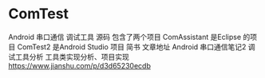 # ComTest
Android 串口通信 调试工具 源码
包含了两个项目
ComAssistant 是Eclipse 的项目
ComTest2 是Android Studio 项目
简书 文章地址
Android 串口通信笔记2 调试工具分析 工具类实现分析、项目实现 https://www.jianshu.com/p/d3d65230ecdb
